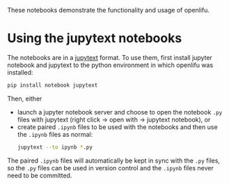 These notebooks demonstrate the functionality and usage of openlifu.

# Using the jupytext notebooks

The notebooks are in a [jupytext](https://jupytext.readthedocs.io/en/latest/)
format. To use them, first install jupyter notebook and jupytext to the python
environment in which openlifu was installed:

```sh
pip install notebook jupytext
```

Then, either

- launch a jupyter notebook server and choose to open the notebook `.py` files
  with jupytext (right click -> open with -> jupytext notebook), or
- create paired `.ipynb` files to be used with the notebooks and then use the
  `.ipynb` files as normal:
  ```sh
  jupytext --to ipynb *.py
  ```

The paired `.ipynb` files will automatically be kept in sync with the `.py`
files, so the `.py` files can be used in version control and the `.ipynb` files
never need to be committed.
